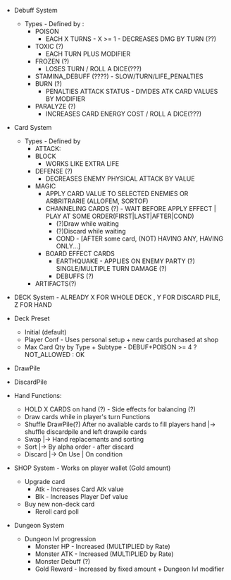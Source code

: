 - Debuff System
  - Types - Defined by :
    - POISON
      - EACH X TURNS - X >= 1 - DECREASES DMG BY TURN (??)
    - TOXIC  (?)
      - EACH TURN PLUS MODIFIER
    - FROZEN (?)
      - LOSES TURN / ROLL A DICE(???)
    - STAMINA_DEBUFF (????) - SLOW/TURN/LIFE_PENALTIES
    - BURN   (?)
      - PENALTIES ATTACK STATUS - DIVIDES ATK CARD VALUES BY MODIFIER
    - PARALYZE (?)
      - INCREASES CARD ENERGY COST / ROLL A DICE(???)
    

- Card System
  - Types - Defined by
    - ATTACK:
    - BLOCK
      - WORKS LIKE EXTRA LIFE
    - DEFENSE (?)
      - DECREASES ENEMY PHYSICAL ATTACK BY VALUE
    - MAGIC
      - APPLY CARD VALUE TO SELECTED ENEMIES OR ARBRITRARIE (ALLOFEM, SORTOF)
      - CHANNELING CARDS (?) - WAIT BEFORE APPLY EFFECT | PLAY AT SOME ORDER(FIRST|LAST|AFTER|COND)
        - (?)Draw while waiting
        - (?)Discard while waiting
        - COND - [AFTER some card, (NOT) HAVING ANY, HAVING ONLY...]
      - BOARD EFFECT CARDS
        - EARTHQUAKE - APPLIES ON ENEMY PARTY (?) SINGLE/MULTIPLE TURN DAMAGE (?)  
        - DEBUFFS (?)
    - ARTIFACTS(?)

 - DECK System - ALREADY X FOR WHOLE DECK , Y FOR DISCARD PILE, Z FOR HAND
  - Deck Preset
    - Initial (default)
    - Player Conf - Uses personal setup + new cards purchased at shop
    - Max Card Qty by Type + Subtype - DEBUF+POISON >= 4 ? NOT_ALLOWED : OK 
  - DrawPile
  - DiscardPile
  - Hand
    Functions:
      - HOLD X CARDS on hand (?) - Side effects for balancing (?)
      - Draw cards while in player's turn
  Functions
    - Shuffle DrawPile(?)
      After no avaliable cards to fill players hand
      |-> shuffle discardpile and left drawpile cards
    - Swap
      |-> Hand replacemants and sorting
    - Sort
      |-> By alpha order - after discard
    - Discard
      |-> On Use | On condition

 - SHOP System - Works on player wallet (Gold amount)
   - Upgrade card 
     - Atk - Increases Card Atk value
     - Blk - Increases Player Def value
   - Buy new non-deck card
     - Reroll card poll

 - Dungeon System
   - Dungeon lvl progression
     - Monster HP  - Increased (MULTIPLIED by Rate)
     - Monster ATK - Increased (MULTIPLIED by Rate)
     - Monster Debuff (?)
     - Gold Reward - Increased by fixed amount  + Dungeon lvl modifier

     
   